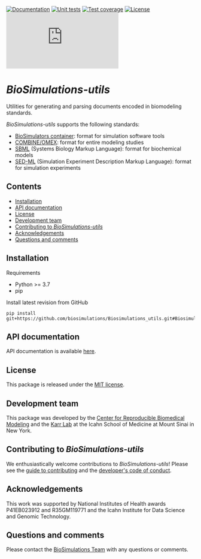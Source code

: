 [![Documentation](https://github.com/biosimulations/Biosimulations_utils/workflows/Documentation/badge.svg)](https://biosimulations-utils.readthedocs.io/)
[![Unit tests](https://github.com/biosimulations/Biosimulations_utils/workflows/Unit%20tests/badge.svg)](https://github.com/biosimulations/Biosimulations_utils/actions?query=workflow%3A%22Unit+Test%22)
[![Test coverage](https://codecov.io/gh/biosimulations/Biosimulations_utils/branch/master/graph/badge.svg)](https://codecov.io/gh/biosimulations/Biosimulations_utils)
[![License](https://img.shields.io/github/license/biosimulations/Biosimulations_utils.svg)](LICENSE)
![Analytics](https://ga-beacon.appspot.com/UA-86759801-1/Biosimulations_utils/README.md?pixel)

# *BioSimulations-utils*
Utilities for generating and parsing documents encoded in biomodeling standards.

*BioSimulations-utils* supports the following standards:

- [BioSimulators container](https://biosimulators.org): format for simulation software tools
- [COMBINE/OMEX](http://co.mbine.org/standards/omex): format for entire modeling studies
- [SBML](http://www.sbml.org/) (Systems Biology Markup Language): format for biochemical models
- [SED-ML](https://sed-ml.org/) (Simulation Experiment Description Markup Language): format for simulation experiments


## Contents
* [Installation](#installation)
* [API documentation](#api-documentation)
* [License](#license)
* [Development team](#development-team)
* [Contributing to *BioSimulations-utils*](#contributing-to-biosimulations-utils)
* [Acknowledgements](#acknowledgements)
* [Questions and comments](#questions-and-comments)

## Installation

Requirements
* Python >= 3.7
* pip

Install latest revision from GitHub
```
pip install git+https://github.com/biosimulations/Biosimulations_utils.git#Biosimulations_utils
```

## API documentation
API documentation is available [here](https://biosimulations-utils.readthedocs.io/).

## License
This package is released under the [MIT license](LICENSE).

## Development team
This package was developed by the [Center for Reproducible Biomedical Modeling](http://reproduciblebiomodels.org) and the [Karr Lab](https://www.karrlab.org) at the Icahn School of Medicine at Mount Sinai in New York.

## Contributing to *BioSimulations-utils*
We enthusiastically welcome contributions to *BioSimulations-utils*! Please see the [guide to contributing](CONTRIBUTING.md) and the [developer's code of conduct](CODE_OF_CONDUCT.md).

## Acknowledgements
This work was supported by National Institutes of Health awards P41EB023912 and R35GM119771 and the Icahn Institute for Data Science and Genomic Technology.

## Questions and comments
Please contact the [BioSimulations Team](mailto:info@biosimulations.org) with any questions or comments.
